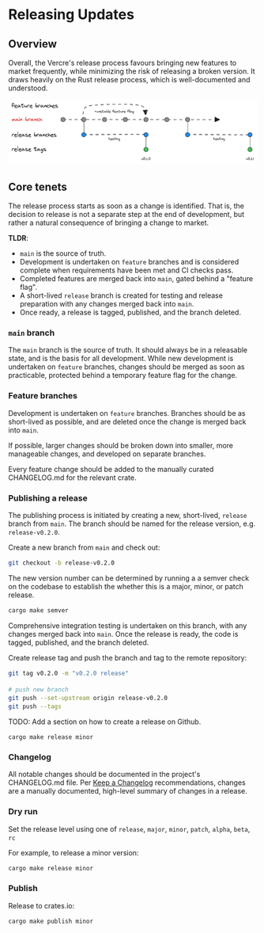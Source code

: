 # Releasing Updates

## Overview

Overall, the Vercre's release process favours bringing new features to market frequently, while minimizing the risk of releasing a broken version. It draws heavily on the Rust release process, which is well-documented and understood.

![Release Process](../../images/release.png)

## Core tenets

The release process starts as soon as a change is identified. That is, the decision to release is not a separate step at the end of development, but rather a natural consequence of bringing a change to market.

**TLDR**:

* `main` is the source of truth. 
* Development is undertaken on `feature` branches and is considered complete when requirements have been met and CI checks pass. 
* Completed features are merged back into `main`, gated behind a "feature flag".
* A short-lived `release` branch is created for testing and release preparation with any changes merged back into `main`.
* Once ready, a release is tagged, published, and the branch deleted.

### `main` branch

The `main` branch is the source of truth. It should always be in a releasable state, and is the basis for all development. While new development is undertaken on `feature` branches, changes should be merged as soon as practicable, protected behind a temporary feature flag for the change.

### Feature branches

Development is undertaken on `feature` branches. Branches should be as short-lived as possible, and are deleted once the change is merged back into `main`.

If possible, larger changes should be broken down into smaller, more manageable changes, and developed on separate branches.

Every feature change should be added to the manually curated CHANGELOG.md for the relevant crate.

### Publishing a release

The publishing process is initiated by creating a new, short-lived, `release` branch from `main`. The branch should be named for the release version, e.g. `release-v0.2.0`.

Create a new branch from `main` and check out:

```sh
git checkout -b release-v0.2.0
```

The new version number can be determined by running a a semver check on the codebase to establish the whether this is a major, minor, or patch release.

```sh
cargo make semver
```

Comprehensive integration testing is undertaken on this branch, with any changes merged back into `main`. Once the release is ready, the code is tagged, published, and the branch deleted.

Create release tag and push the branch and tag to the remote repository:

```sh
git tag v0.2.0 -m "v0.2.0 release"

# push new branch
git push --set-upstream origin release-v0.2.0
git push --tags
```

TODO: Add a section on how to create a release on Github.

```
cargo make release minor
```

### Changelog

All notable changes should be documented in the project's CHANGELOG.md file.
Per [Keep a Changelog](https://keepachangelog.com/en/1.0.0/) recommendations, changes are a manually
documented, high-level summary of changes in a release.

### Dry run

Set the release level using one of `release`, `major`, `minor`, `patch`, `alpha`, `beta`, `rc`

For example, to release a minor version:

```sh
cargo make release minor
```

### Publish

Release to crates.io:

```sh
cargo make publish minor
```

<!-- 
### [TO REVIEW] Github Release

In order to track changes to each crate independently, we need a branch containing only the contents of the crate we want to release:

Manually:

1. Create a new branch (use crate name).
2. Delete all files and folders except the crate to release.
3. Push the new branch
4. Use Github to create a release **on the new branch**

CLI:

```sh
# create a new branch from `main` and check out
git checkout -b release-v0.2.0

# delete all files and folders except the crate to release

# stage and commit changes
git add . 
git  commit -a -m "release-v0.2.0"

# tag the branch
git tag v0.2.0 -m "v0.2.0 release"

# push new branch
git push --set-upstream origin release-v0.2.0
git push --tags
``` -->
